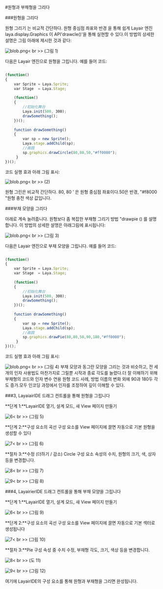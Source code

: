 #원형과 부채형을 그리다



###원형을 그리다

원형 그리기 는 비교적 간단하다. 원형 중심점 좌표와 반경 을 통해 쉽게 Layair 엔진 laya.display.Graphics 이 API'drawcle()'을 통해 실현할 수 있다.이 방법의 상세한 설명은 그림 아래에 제시한 것과 같다:

​![blob.png](img/1.png)< br >>
(그림 1)

다음은 Layair 엔진으로 원형을 그립니다. 예를 들어 코드:


```javascript

(function()
{
    var Sprite = Laya.Sprite;
    var Stage  = Laya.Stage;
  
    (function()
    {
        //初始化舞台
        Laya.init(500, 300);
        drawSomething();
    })();
  
    function drawSomething()
    {
        var sp = new Sprite();
        Laya.stage.addChild(sp);
        //画圆
        sp.graphics.drawCircle(80,80,50,"#ff0000");
     }
})();
```


코드 실행 효과 아래 그림 표시:

​![blob.png](img/2.png)< br >>
(2)

원형 그린은 비교적 간단하다. 80, 80 ’ 은 원형 중심점 좌표이다.50은 반경, "#f8000 "원형 충전 색상 값입니다.



###부채 모양을 그리다

아래로 계속 늘려줍니다. 원형보다 좀 복잡한 부채형 그리기 방법 "drawpie () 를 설명합니다. 이 방법의 상세한 설명은 아래그림에 표시됩니다:

​![blob.png](img/3.png)< br >>
(그림 3)

다음은 Layair 엔진으로 부채 모양을 그립니다. 예를 들어 코드:


```javascript

(function()
{
    var Sprite = Laya.Sprite;
    var Stage  = Laya.Stage;
  
    (function()
    {
        //初始化舞台
        Laya.init(500, 300);
        drawSomething();
    })();
  
    function drawSomething()
    {
        var sp = new Sprite();
        Laya.stage.addChild(sp);
        //画圆
        sp.graphics.drawPie(80,80,50,90,180,"#ff0000");
     }
})();
```


코드 실행 효과 아래 그림 표시:

​![blob.png](img/4.png)< br >>
(그림 4)
부채 모양과 동그란 모양을 그리는 것과 비슷하고, 전 세 개의 인자 사용법도 마찬가지로 그릴뿐 시작과 종료 각도를 늘렸다.더 잘 이해하기 위해 부채형의 코드와 인자 변수 연용 원형 코드 사례, 방법 이름의 변화 외에 90과 180두 각도 증가.모두 인코딩 과정에서 인자를 조정하여 깊이 이해할 수 있다.



###3, LayaiairIDE 드래그 컨트롤을 통해 원형을 그립니다

**단계 1:**LayairIDE 열기, 설계 모드, 새 View 페이지 만들기

​![6](img/5.png)< br >>
(그림 5)

**단계 2:**구성 요소의 곡선 구성 요소를 View 페이지에 끌면 자동으로 기본 원형을 생성할 수 있다

​![7](img/6.png)< br >>
(그림 6)

**절차 3:**수정 (더하기 / 감소) Circle 구성 요소 속성의 수치, 원형의 크기, 색, 상자 등을 변경합니다.

​![8](img/7.png)< br >>
(그림 7)

​![9](img/8.png)< br >>
(그림 8)



###4, LayairierIDE 드래그 컨트롤을 통해 부채 모양을 그립니다

**단계 1:**LayairIDE 열기, 설계 모드, 새 View 페이지 만들기

​![6](img/5.png)< br >>
(그림 9)

**단계 2:**구성 요소의 곡선 구성 요소를 View 페이지에 끌면 자동으로 기본 섹터로 생성됩니다

​![7](img/9.png)< br >>
(그림 10)

**절차 3:**Pie 구성 속성 중 수치 수정, 부채형 각도, 크기, 색상 등을 변경합니다.

​![8](img/10.png)< br >>
(도 11)

​![9](img/11.png)< br >>
(그림 12)

여기에 LayairIDE의 구성 요소를 통해 원형과 부채형을 그리면 완성됩니다.